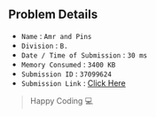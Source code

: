 ## Problem Details 
 
- `Name`                      : `Amr and Pins`
- `Division`                  : `B.`
- `Date / Time of Submission` : `30 ms`
- `Memory Consumed`           : `3400 KB`
- `Submission ID`             : `37099624`
- `Submission Link`           : [Click Here](http://codeforces.com/contest/507/submission/37099624)

> Happy Coding   :computer: